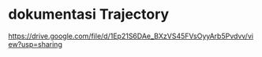 # dokumentasi Trajectory
https://drive.google.com/file/d/1Ep21S6DAe_BXzVS45FVsOyyArb5Pvdvv/view?usp=sharing
